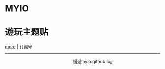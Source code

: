 # MYIO
# 遊玩主题贴
[more](https://myngy.github.io/)  |  订阅号<br />



---
                                                          慢遊myio.github.io[::](https://github.com/myio/myio.github.io/edit/master/README.md)

